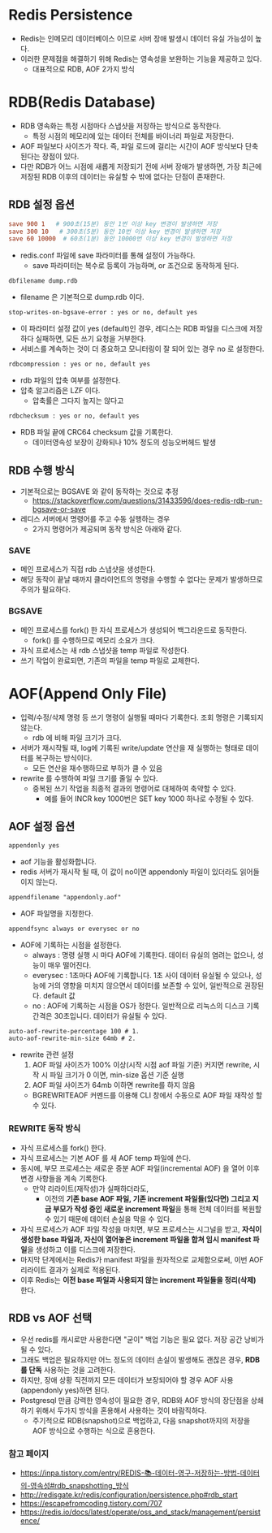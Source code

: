 # Redis Persistence
- Redis는 인메모리 데이터베이스 이므로 서버 장애 발생시 데이터 유실 가능성이 높다.
- 이러한 문제점을 해결하기 위해 Redis는 영속성을 보완하는 기능을 제공하고 있다.
  - 대표적으로 RDB, AOF 2가지 방식

# RDB(Redis Database)
- RDB 영속화는 특정 시점마다 스냅샷을 저장하는 방식으로 동작한다.
  - 특정 시점의 메모리에 있는 데이터 전체를 바이너리 파일로 저장한다. 
- AOF 파일보다 사이즈가 작다. 즉, 파일 로드에 걸리는 시간이 AOF 방식보다 단축된다는 장점이 있다.
- 다만 RDB가 어느 시점에 새롭게 저장되기 전에 서버 장애가 발생하면, 가장 최근에 저장된 RDB 이후의 데이터는 유실할 수 밖에 없다는 단점이 존재한다.

## RDB 설정 옵션
```conf
save 900 1   # 900초(15분) 동안 1번 이상 key 변경이 발생하면 저장 
save 300 10   # 300초(5분) 동안 10번 이상 key 변경이 발생하면 저장 
save 60 10000  # 60초(1분) 동안 10000번 이상 key 변경이 발생하면 저장 
```
- redis.conf 파일에 save 파라미터를 통해 설정이 가능하다.
  - save 파라미터는 복수로 등록이 가능하며, or 조건으로 동작하게 된다.
```
dbfilename dump.rdb
```
- filename 은 기본적으로 dump.rdb 이다.

```
stop-writes-on-bgsave-error : yes or no, default yes
```
- 이 파라미터 설정 값이 yes (default)인 경우, 레디스는 RDB 파일을 디스크에 저장하다 실패하면, 모든 쓰기 요청을 거부한다.
- 서비스를 계속하는 것이 더 중요하고 모니터링이 잘 되어 있는 경우 no 로 설정한다.
```
rdbcompression : yes or no, default yes
```
- rdb 파일의 압축 여부를 설정한다.
- 압축 알고리즘은 LZF 이다.
  - 압축률은 그다지 높지는 않다고
```
rdbchecksum : yes or no, default yes
```
- RDB 파일 끝에 CRC64 checksum 값을 기록한다. 
  - 데이터영속성 보장이 강화되나 10% 정도의 성능오버헤드 발생

## RDB 수행 방식
- 기본적으로는 BGSAVE 와 같이 동작하는 것으로 추정
  - https://stackoverflow.com/questions/31433596/does-redis-rdb-run-bgsave-or-save
- 레디스 서버에서 명령어를 주고 수동 실행하는 경우
  - 2가지 명령어가 제공되며 동작 방식은 아래와 같다.

### SAVE
- 메인 프로세스가 직접 rdb 스냅샷을 생성한다.
- 해당 동작이 끝날 때까지 클라이언트의 명령을 수행할 수 없다는 문제가 발생하므로 주의가 필요하다.
### BGSAVE
- 메인 프로세스를 fork() 한 자식 프로세스가 생성되어 백그라운드로 동작한다.
  - fork() 를 수행하므로 메모리 소요가 크다.
- 자식 프로세스는 새 rdb 스냅샷을 temp 파일로 작성한다.
- 쓰기 작업이 완료되면, 기존의 파일을 temp 파일로 교체한다.

# AOF(Append Only File)
- 입력/수정/삭제 명령 등 쓰기 명령이 실행될 때마다 기록한다. 조회 명령은 기록되지 않는다. 
  - rdb 에 비해 파일 크기가 크다.
- 서버가 재시작될 때, log에 기록된 write/update 연산을 재 실행하는 형태로 데이터를 복구하는 방식이다.
  - 모든 연산을 재수행하므로 부하가 클 수 있음
- rewrite 를 수행하여 파일 크기를 줄일 수 있다.
  - 중복된 쓰기 작업을 최종적 결과의 명령어로 대체하여 축약할 수 있다.
    - 예를 들어 INCR key 1000번은 SET key 1000 하나로 수정될 수 있다.

## AOF 설정 옵션
```
appendonly yes
```
- aof 기능을 활성화합니다.
 - redis 서버가 재시작 될 때, 이 값이 no이면 appendonly 파일이 있더라도 읽어들이지 않는다.

``` 
appendfilename "appendonly.aof" 
```
- AOF 파일명을 지정한다.
```
appendfsync always or everysec or no
```
- AOF에 기록하는 시점을 설정한다.
  - always : 명령 실행 시 마다 AOF에 기록한다. 데이터 유실의 염려는 없으나, 성능이 매우 떨어진다.
  - everysec : 1초마다 AOF에 기록합니다. 1초 사이 데이터 유실될 수 있으나, 성능에 거의 영향을 미치지 않으면서 데이터를 보존할 수 있어, 일반적으로 권장된다. default 값
  - no : AOF에 기록하는 시점을 OS가 정한다. 일반적으로 리눅스의 디스크 기록 간격은 30초입니다. 데이터가 유실될 수 있다.
```
auto-aof-rewrite-percentage 100 # 1. 
auto-aof-rewrite-min-size 64mb # 2.
```
- rewrite 관련 설정
  1. AOF 파일 사이즈가 100% 이상(시작 시점 aof 파일 기준) 커지면 rewrite, 시작 시 파일 크기가 0 이면, min-size 옵션 기준 실행
  2. AOF 파일 사이즈가 64mb 이하면 rewrite를 하지 않음
  -  BGREWRITEAOF 커멘드를 이용해 CLI 창에서 수동으로 AOF 파일 재작성 할 수 있다.

### REWRITE 동작 방식
- 자식 프로세스를 fork() 한다.
- 자식 프로세스는 기본 AOF 를 새 AOF temp 파일에 쓴다.
- 동시에, 부모 프로세스는 새로운 증분 AOF 파일(incremental AOF) 을 열어 이후 변경 사항들을 계속 기록한다.
  - 만약 리라이트(재작성)가 실패하더라도,
    - 이전의 **기존 base AOF 파일, 기존 increment 파일들(있다면) 그리고 지금 부모가 작성 중인 새로운 increment 파일**을 통해 전체 데이터를 복원할 수 있기 때문에 데이터 손실을 막을 수 있다.
- 자식 프로세스가 AOF 파일 작성을 마치면, 부모 프로세스는 시그널을 받고, **자식이 생성한 base 파일과, 자신이 열어놓은 increment 파일을 합쳐 임시 manifest 파일**을 생성하고 이를 디스크에 저장한다.
- 마지막 단계에서는 Redis가 manifest 파일을 원자적으로 교체함으로써, 이번 AOF 리라이트 결과가 실제로 적용된다.
- 이후 Redis는 **이전 base 파일과 사용되지 않는 increment 파일들을 정리(삭제)** 한다.

## RDB vs AOF 선택
- 우선 redis를 캐시로만 사용한다면 "굳이" 백업 기능은 필요 없다. 저장 공간 낭비가 될 수 있다.
- 그래도 백업은 필요하지만 어느 정도의 데이터 손실이 발생해도 괜찮은 경우, **RDB를 단독** 사용하는 것을 고려한다.
- 하지만, 장애 상황 직전까지 모든 데이터가 보장되어야 할 경우 AOF 사용(appendonly yes)하면 된다.
- Postgresql 만큼 강력한 영속성이 필요한 경우, RDB와 AOF 방식의 장단점을 상쇄하기 위해서 두가지 방식을 혼용해서 사용하는 것이 바람직하다.
  - 주기적으로 RDB(snapshot)으로 백업하고, 다음 snapshot까지의 저장을 AOF 방식으로 수행하는 식으로 혼용한다.

### 참고 페이지
- https://inpa.tistory.com/entry/REDIS-📚-데이터-영구-저장하는-방법-데이터의-영속성#rdb_snapshotting_방식
- http://redisgate.kr/redis/configuration/persistence.php#rdb_start
- https://escapefromcoding.tistory.com/707
- https://redis.io/docs/latest/operate/oss_and_stack/management/persistence/